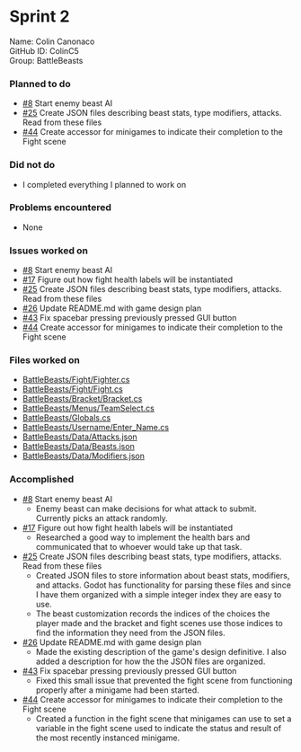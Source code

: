 # Sprint 2

Name: Colin Canonaco  
GitHub ID: ColinC5  
Group: BattleBeasts

### Planned to do

- [#8](https://github.com/utk-cs340-fall22/BattleBeasts/issues/8) Start enemy beast AI
- [#25](https://github.com/utk-cs340-fall22/BattleBeasts/issues/25) Create JSON files describing beast stats, type modifiers, attacks. Read from these files
- [#44](https://github.com/utk-cs340-fall22/BattleBeasts/issues/44) Create accessor for minigames to indicate their completion to the Fight scene

### Did not do

- I completed everything I planned to work on

### Problems encountered

- None

### Issues worked on

- [#8](https://github.com/utk-cs340-fall22/BattleBeasts/issues/8) Start enemy beast AI
- [#17](https://github.com/utk-cs340-fall22/BattleBeasts/issues/17) Figure out how fight health labels will be instantiated
- [#25](https://github.com/utk-cs340-fall22/BattleBeasts/issues/25) Create JSON files describing beast stats, type modifiers, attacks. Read from these files
- [#26](https://github.com/utk-cs340-fall22/BattleBeasts/issues/26) Update README.md with game design plan
- [#43](https://github.com/utk-cs340-fall22/BattleBeasts/issues/43) Fix spacebar pressing previously pressed GUI button
- [#44](https://github.com/utk-cs340-fall22/BattleBeasts/issues/44) Create accessor for minigames to indicate their completion to the Fight scene

### Files worked on

- [BattleBeasts/Fight/Fighter.cs](https://github.com/utk-cs340-fall22/BattleBeasts/blob/main/Fight/Fighter.cs)
- [BattleBeasts/Fight/Fight.cs](https://github.com/utk-cs340-fall22/BattleBeasts/blob/main/Fight/Fight.cs)
- [BattleBeasts/Bracket/Bracket.cs](https://github.com/utk-cs340-fall22/BattleBeasts/blob/main/Bracket/Bracket.cs)
- [BattleBeasts/Menus/TeamSelect.cs](https://github.com/utk-cs340-fall22/BattleBeasts/blob/main/Menus/TeamSelect.cs)
- [BattleBeasts/Globals.cs](https://github.com/utk-cs340-fall22/BattleBeasts/blob/main/Globals.cs)
- [BattleBeasts/Username/Enter_Name.cs](https://github.com/utk-cs340-fall22/BattleBeasts/blob/main/Username/Enter_Name.cs)
- [BattleBeasts/Data/Attacks.json](https://github.com/utk-cs340-fall22/BattleBeasts/blob/main/Data/Attacks.json)
- [BattleBeasts/Data/Beasts.json](https://github.com/utk-cs340-fall22/BattleBeasts/blob/main/Data/Beasts.json)
- [BattleBeasts/Data/Modifiers.json](https://github.com/utk-cs340-fall22/BattleBeasts/blob/main/Data/Modifiers.json)


### Accomplished

- [#8](https://github.com/utk-cs340-fall22/BattleBeasts/issues/8) Start enemy beast AI
  - Enemy beast can make decisions for what attack to submit. Currently picks an attack randomly.
- [#17](https://github.com/utk-cs340-fall22/BattleBeasts/issues/17) Figure out how fight health labels will be instantiated
  - Researched a good way to implement the health bars and communicated that to whoever would take up that task.
- [#25](https://github.com/utk-cs340-fall22/BattleBeasts/issues/25) Create JSON files describing beast stats, type modifiers, attacks. Read from these files
  - Created JSON files to store information about beast stats, modifiers, and attacks. Godot has functionality for parsing these files and since I have them organized with a simple integer index they are easy to use.
  - The beast customization records the indices of the choices the player made and the bracket and fight scenes use those indices to find the information they need from the JSON files.
- [#26](https://github.com/utk-cs340-fall22/BattleBeasts/issues/26) Update README.md with game design plan
  - Made the existing description of the game's design definitive. I also added a description for how the the JSON files are organized.
- [#43](https://github.com/utk-cs340-fall22/BattleBeasts/issues/43) Fix spacebar pressing previously pressed GUI button
  - Fixed this small issue that prevented the fight scene from functioning properly after a minigame had been started.
- [#44](https://github.com/utk-cs340-fall22/BattleBeasts/issues/44) Create accessor for minigames to indicate their completion to the Fight scene
  - Created a function in the fight scene that minigames can use to set a variable in the fight scene used to indicate the status and result of the most recently instanced minigame.